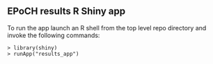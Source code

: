 ## EPoCH results R Shiny app

To run the app launch an R shell from the top level repo directory and invoke the following commands:

```
> library(shiny)
> runApp("results_app")
```

